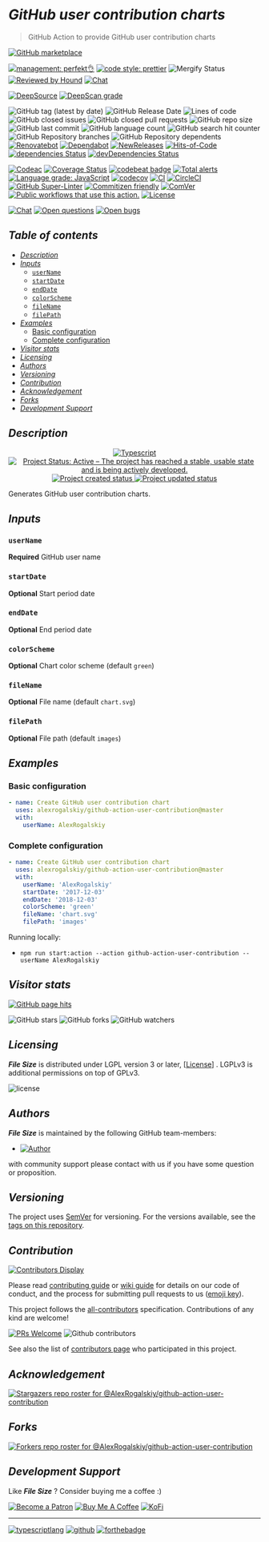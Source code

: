 # *GitHub user contribution charts*

> GitHub Action to provide GitHub user contribution charts

[![GitHub marketplace](https://img.shields.io/badge/marketplacegithub-styled--user--contribution-blue?logo=github)](https://github.com/marketplace/actions/styled-user-contribution)

[![management: perfekt👌](https://img.shields.io/badge/management-perfekt👌-red.svg)](https://github.com/lekterable/perfekt)
[![code style: prettier](https://img.shields.io/badge/code_style-prettier-ff69b4.svg)](https://github.com/prettier/prettier)
![Mergify Status](https://img.shields.io/endpoint.svg?url=https://gh.mergify.io/badges/AlexRogalskiy/github-action-user-contribution)
[![Reviewed by Hound](https://img.shields.io/badge/Reviewed_by-Hound-8E64B0.svg)](https://houndci.com)
[![Chat](https://img.shields.io/badge/chat-discussions-success.svg)](https://github.com/AlexRogalskiy/github-action-user-contribution/discussions)

[![DeepSource](https://deepsource.io/gh/AlexRogalskiy/github-action-user-contribution.svg/?label=active+issues\&show_trend=true)](https://deepsource.io/gh/AlexRogalskiy/github-action-user-contribution/?ref=repository-badge)
[![DeepScan grade](https://deepscan.io/api/teams/11946/projects/17041/branches/375447/badge/grade.svg)](https://deepscan.io/dashboard#view=project\&tid=11946\&pid=17041\&bid=375447)

![GitHub tag (latest by date)](https://img.shields.io/github/v/tag/AlexRogalskiy/github-action-user-contribution)
![GitHub Release Date](https://img.shields.io/github/release-date/AlexRogalskiy/github-action-user-contribution)
![Lines of code](https://tokei.rs/b1/github/AlexRogalskiy/github-action-user-contribution?category=lines)
![GitHub closed issues](https://img.shields.io/github/issues-closed/AlexRogalskiy/github-action-user-contribution)
![GitHub closed pull requests](https://img.shields.io/github/issues-pr-closed/AlexRogalskiy/github-action-user-contribution)
![GitHub repo size](https://img.shields.io/github/repo-size/AlexRogalskiy/github-action-user-contribution)
![GitHub last commit](https://img.shields.io/github/last-commit/AlexRogalskiy/github-action-user-contribution)
![GitHub language count](https://img.shields.io/github/languages/count/AlexRogalskiy/github-action-user-contribution)
![GitHub search hit counter](https://img.shields.io/github/search/AlexRogalskiy/github-action-user-contribution/goto)
![GitHub Repository branches](https://badgen.net/github/branches/AlexRogalskiy/github-action-user-contribution)
![GitHub Repository dependents](https://badgen.net/github/dependents-repo/AlexRogalskiy/github-action-user-contribution)
[![Renovatebot](https://badgen.net/badge/renovate/enabled/green?cache=300)](https://renovatebot.com/)
[![Dependabot](https://img.shields.io/badge/dependabot-enabled-1f8ceb.svg?style=flat-square)](https://dependabot.com/)
[![NewReleases](https://newreleases.io/badge.svg)](https://newreleases.io/github/AlexRogalskiy/github-action-user-contribution)
[![Hits-of-Code](https://hitsofcode.com/github/alexrogalskiy/github-action-user-contribution?branch=master)](https://hitsofcode.com/github/alexrogalskiy/github-action-user-contribution?branch=master/view?branch=master)
[![dependencies Status](https://status.david-dm.org/gh/AlexRogalskiy/github-action-user-contribution.svg)](https://david-dm.org/AlexRogalskiy/github-action-user-contribution)
[![devDependencies Status](https://status.david-dm.org/gh/AlexRogalskiy/github-action-user-contribution.svg)](https://david-dm.org/AlexRogalskiy/github-action-user-contribution?type=dev)

[![Codeac](https://static.codeac.io/badges/2-364233123.svg "Codeac")](https://app.codeac.io/github/AlexRogalskiy/github-action-user-contribution)
[![Coverage Status](https://coveralls.io/repos/github/AlexRogalskiy/github-action-user-contribution/badge.svg?branch=master)](https://coveralls.io/github/AlexRogalskiy/github-action-user-contribution?branch=master)
[![codebeat badge](https://codebeat.co/badges/43096f7e-887a-436c-b372-dd6667f1ae8c)](https://codebeat.co/projects/github-com-alexrogalskiy-github-action-user-contribution-master)
[![Total alerts](https://img.shields.io/lgtm/alerts/g/AlexRogalskiy/github-action-user-contribution.svg?logo=lgtm\&logoWidth=18)](https://lgtm.com/projects/g/AlexRogalskiy/github-action-user-contribution/alerts/)
[![Language grade: JavaScript](https://img.shields.io/lgtm/grade/javascript/g/AlexRogalskiy/github-action-user-contribution.svg?logo=lgtm\&logoWidth=18)](https://lgtm.com/projects/g/AlexRogalskiy/github-action-user-contribution/context:javascript)
[![codecov](https://codecov.io/gh/AlexRogalskiy/github-action-user-contribution/branch/master/graph/badge.svg?token=sN03T2VTfV)](https://codecov.io/gh/AlexRogalskiy/github-action-user-contribution)
[![CI](https://github.com/AlexRogalskiy/github-action-user-contribution/workflows/CI/badge.svg)](https://github.com/AlexRogalskiy/github-action-user-contribution/actions/workflows/build.yml)
[![CircleCI](https://circleci.com/gh/AlexRogalskiy/github-action-user-contribution.svg?style=shield)](https://circleci.com/gh/AlexRogalskiy/github-action-user-contribution)
[![GitHub Super-Linter](https://github.com/AlexRogalskiy/github-action-user-contribution/workflows/Lint%20Code%20Base/badge.svg)](https://github.com/marketplace/actions/super-linter)
[![Commitizen friendly](https://img.shields.io/badge/commitizen-friendly-brightgreen.svg)](http://commitizen.github.io/cz-cli/)
[![ComVer](https://img.shields.io/badge/ComVer-compliant-brightgreen.svg)][repo]
[![Public workflows that use this action.][total_usages]][search_results]
[![License][license_id]][license_content]

[![Chat](https://img.shields.io/badge/chat-discussions-success.svg)](https://github.com/AlexRogalskiy/github-action-user-contribution/discussions)
[![Open questions](https://img.shields.io/badge/Open-questions-blue.svg?style=flat-curved)](https://github.com/AlexRogalskiy/github-action-user-contribution/labels/question)
[![Open bugs](https://img.shields.io/badge/Open-bugs-red.svg?style=flat-curved)](https://github.com/AlexRogalskiy/github-action-user-contribution/labels/bug)

## *Table of contents*

- [*Description*](#description)
- [*Inputs*](#inputs)
  - [`userName`](#username)
  - [`startDate`](#startdate)
  - [`endDate`](#enddate)
  - [`colorScheme`](#colorscheme)
  - [`fileName`](#filename)
  - [`filePath`](#filepath)
- [*Examples*](#examples)
  - [Basic configuration](#basic-configuration)
  - [Complete configuration](#complete-configuration)
- [*Visitor stats*](#visitor-stats)
- [*Licensing*](#licensing)
- [*Authors*](#authors)
- [*Versioning*](#versioning)
- [*Contribution*](#contribution)
- [*Acknowledgement*](#acknowledgement)
- [*Forks*](#forks)
- [*Development Support*](#development-support)

## *Description*

<p align="center" style="text-align:center;">
    <a href="https://www.typescriptlang.org/">
        <img src="https://img.shields.io/badge/typescript%20-%23323330.svg?&logo=typescript&logoColor=%23F7DF1E" alt="Typescript" />
    </a>
    <a href="https://www.repostatus.org/#active">
        <img src="https://img.shields.io/badge/Project%20Status-Active-brightgreen" alt="Project Status: Active – The project has reached a stable, usable state and is being actively developed." />
    </a>
    <a href="https://badges.pufler.dev">
        <img src="https://badges.pufler.dev/created/AlexRogalskiy/github-action-user-contribution" alt="Project created status" />
    </a>
    <a href="https://badges.pufler.dev">
        <img src="https://badges.pufler.dev/updated/AlexRogalskiy/github-action-user-contribution" alt="Project updated status" />
    </a>
</p>

Generates GitHub user contribution charts.

## *Inputs*

### `userName`

**Required** GitHub user name

### `startDate`

**Optional** Start period date

### `endDate`

**Optional** End period date

### `colorScheme`

**Optional** Chart color scheme (default `green`)

### `fileName`

**Optional** File name (default `chart.svg`)

### `filePath`

**Optional** File path (default `images`)

## *Examples*

### Basic configuration

```yaml
- name: Create GitHub user contribution chart
  uses: alexrogalskiy/github-action-user-contribution@master
  with:
    userName: AlexRogalskiy
```

### Complete configuration

```yaml
- name: Create GitHub user contribution chart
  uses: alexrogalskiy/github-action-user-contribution@master
  with:
    userName: 'AlexRogalskiy'
    startDate: '2017-12-03'
    endDate: '2018-12-03'
    colorScheme: 'green'
    fileName: 'chart.svg'
    filePath: 'images'
```

Running locally:

- `npm run start:action --action github-action-user-contribution --userName AlexRogalskiy`

## *Visitor stats*

[![GitHub page hits](https://hits.seeyoufarm.com/api/count/incr/badge.svg?url=https%3A%2F%2Fgithub.com%2FAlexRogalskiy%2Fgithub-action-user-contribution\&count_bg=%2379C83D\&title_bg=%23555555\&icon=\&icon_color=%23E7E7E7\&title=hits\&edge_flat=true)](https://hits.seeyoufarm.com)

![GitHub stars](https://img.shields.io/github/stars/AlexRogalskiy/github-action-user-contribution?style=social)
![GitHub forks](https://img.shields.io/github/forks/AlexRogalskiy/github-action-user-contribution?style=social)
![GitHub watchers](https://img.shields.io/github/watchers/AlexRogalskiy/github-action-user-contribution?style=social)

## *Licensing*

***File Size*** is distributed under LGPL version 3 or later, \[[License](https://github.com/AlexRogalskiy/github-action-user-contribution/blob/master/LICENSE)]
. LGPLv3 is additional permissions on top of GPLv3.

![license](https://user-images.githubusercontent.com/19885116/48661948-6cf97e80-ea7a-11e8-97e7-b45332a13e49.png)

## *Authors*

***File Size*** is maintained by the following GitHub team-members:

- [![Author](https://img.shields.io/badge/author-AlexRogalskiy-FB8F0A)](https://github.com/AlexRogalskiy)

with community support please contact with us if you have some question or proposition.

## *Versioning*

The project uses [SemVer](http://semver.org/) for versioning. For the versions available, see the [tags on this repository][tags].

## *Contribution*

[![Contributors Display](https://badges.pufler.dev/contributors/AlexRogalskiy/github-action-user-contribution?size=50\&padding=5\&bots=true)](https://badges.pufler.dev)

Please read
[contributing guide](https://github.com/AlexRogalskiy/github-action-user-contribution/blob/master/.github/CONTRIBUTING.md) or [wiki guide][wiki]
for details on our code of conduct, and the process for submitting pull requests to us
([emoji key](https://allcontributors.org/docs/en/emoji-key)).

This project follows the [all-contributors](https://github.com/all-contributors/all-contributors)
specification. Contributions of any kind are welcome!

[![PRs Welcome](https://img.shields.io/badge/PRs-welcome-brightgreen.svg?style=flat-square)](http://makeapullrequest.com)
![Github contributors](https://img.shields.io/github/all-contributors/AlexRogalskiy/github-action-user-contribution)

See also the list of [contributors page][contributors] who participated in this project.

## *Acknowledgement*

[![Stargazers repo roster for @AlexRogalskiy/github-action-user-contribution](https://reporoster.com/stars/AlexRogalskiy/github-action-user-contribution)][stars]

## *Forks*

[![Forkers repo roster for @AlexRogalskiy/github-action-user-contribution](https://reporoster.com/forks/AlexRogalskiy/github-action-user-contribution)][forkers]

## *Development Support*

Like ***File Size*** ? Consider buying me a coffee :)

[![Become a Patron](https://img.shields.io/badge/Become_Patron-Support_me_on_Patreon-blue.svg?style=flat-square\&logo=patreon\&color=e64413)](https://www.patreon.com/alexrogalskiy)
[![Buy Me A Coffee](https://img.shields.io/badge/Donate-Buy%20me%20a%20coffee-yellow.svg?logo=buy%20me%20a%20coffee)](https://www.buymeacoffee.com/AlexRogalskiy)
[![KoFi](https://img.shields.io/badge/Donate-Buy%20me%20a%20coffee-yellow.svg?logo=ko-fi)](https://ko-fi.com/alexrogalskiy)

***

[![typescriptlang](https://img.shields.io/badge/made%20with-%20typescript-C1282D.svg?logo=typescript\&style=for-the-badge)](https://www.typescriptlang.org/)
[![github](https://img.shields.io/badge/powered%20by-%20github-7116FB.svg?logo=github\&style=for-the-badge)](https://github.com/)
[![forthebadge](https://img.shields.io/badge/build%20with-%20%E2%9D%A4-B6FF9B.svg?logo=heart\&style=for-the-badge)](https://forthebadge.com/)

<!--
[issues]: https://github.com/AlexRogalskiy/github-action-user-contribution/issues

[pulls]: https://github.com/AlexRogalskiy/github-action-user-contribution/pulls
-->

[repo]: https://github.com/AlexRogalskiy/github-action-user-contribution

[tags]: https://github.com/AlexRogalskiy/github-action-user-contribution/tags

[wiki]: https://github.com/AlexRogalskiy/github-action-user-contribution/wiki

[stars]: https://github.com/AlexRogalskiy/github-action-user-contribution/stargazers

[forkers]: https://github.com/AlexRogalskiy/github-action-user-contribution/network/members

[contributors]: https://github.com/AlexRogalskiy/github-action-user-contribution/graphs/contributors

[license_id]: https://img.shields.io/github/license/AlexRogalskiy/github-action-user-contribution

[license_content]: https://github.com/AlexRogalskiy/github-action-user-contribution/blob/master/LICENSE

[total_usages]: https://img.shields.io/endpoint?url=https%3A%2F%2Fapi-git-master.endbug.vercel.app%2Fapi%2Fgithub-actions%2Fused-by%3Faction%3DAlexRogalskiy%2Fgithub-action-user-contribution%26badge%3Dtrue

[search_results]: https://github.com/search?o=desc&q=AlexRogalskiy/github-action-user-contribution+path%3A.github%2Fworkflows+language%3AYAML&s=&type=Code
